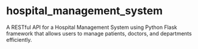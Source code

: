 # hospital_management_system
A RESTful API for a Hospital Management System using Python Flask framework that allows users to manage patients, doctors, and departments efficiently.
